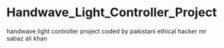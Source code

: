 # Handwave_Light_Controller_Project
handwave light controller project coded by pakistani ethical hacker mr sabaz ali khan 
